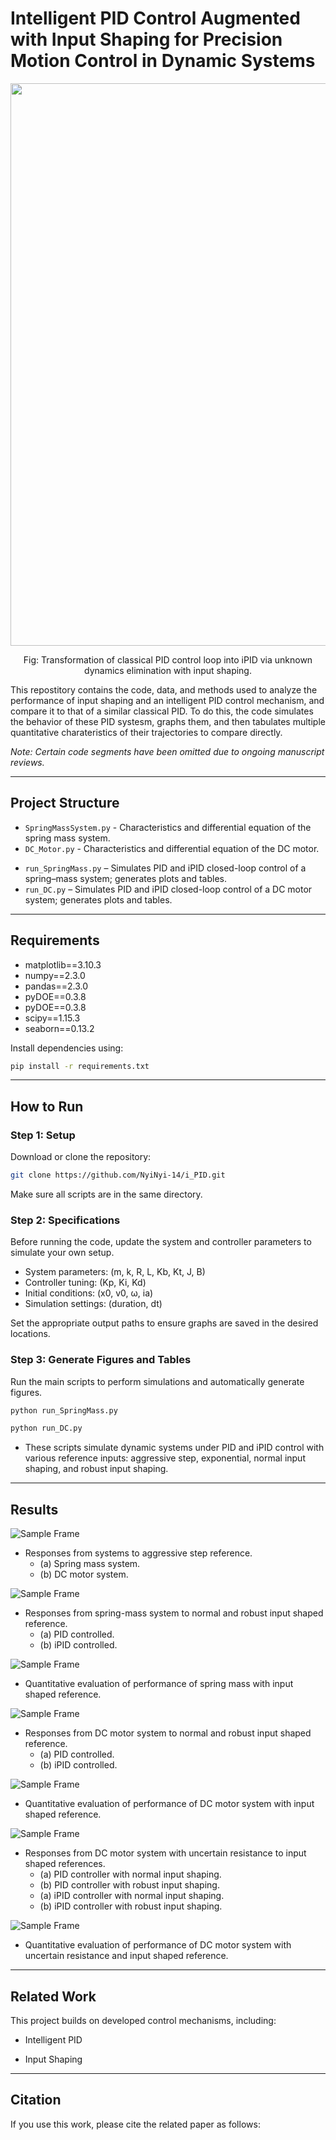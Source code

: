 # Intelligent PID Control Augmented with Input Shaping for Precision Motion Control in Dynamic Systems

<p align="center">
  <img src="media/iPID_block.png" width="900">
</p>
<p align="center">
  Fig: Transformation of classical PID control loop into iPID via unknown dynamics elimination with input shaping.
</p>

This repostitory contains the code, data, and methods used to analyze the performance of input shaping and an intelligent PID control mechanism, and compare it to that of a similar classical PID. To do this, the code simulates the behavior of these PID systesm, graphs them, and then tabulates multiple quantitative charateristics of their trajectories to compare directly.

*Note: Certain code segments have been omitted due to ongoing manuscript reviews.*

---

## Project Structure

   - `SpringMassSystem.py` - Characteristics and differential equation of the spring mass system.
   - `DC_Motor.py` - Characteristics and differential equation of the DC motor.
   <!-- - 'PID_controller.py' - Characteristics and PID calculation of PID controller. -->
   <!-- - 'iPID_controller.py' - Characteristics and modified PID calculation of iPID controller. -->
   <!-- - 'Closed_loop.py' - Runs simulation by solving the differential equation incorporating both system and controller in a loop that lasts a specified duration. -->
   <!-- - 'PerformanceMetrics.py' - Calculates the quantitave properties of system trajectories. -->

   - `run_SpringMass.py` – Simulates PID and iPID closed-loop control of a spring–mass system; generates plots and tables.  
   - `run_DC.py` – Simulates PID and iPID closed-loop control of a DC motor system; generates plots and tables.  

---

## Requirements

- matplotlib==3.10.3
- numpy==2.3.0
- pandas==2.3.0
- pyDOE==0.3.8
- pyDOE==0.3.8
- scipy==1.15.3
- seaborn==0.13.2

Install dependencies using:

```bash
pip install -r requirements.txt
```
---

## How to Run

### Step 1: Setup

Download or clone the repository:

```bash
git clone https://github.com/NyiNyi-14/i_PID.git
```

Make sure all scripts are in the same directory.

### Step 2: Specifications

 Before running the code, update the system and controller parameters to simulate your own setup.
- System parameters: (m, k, R, L, Kb, Kt, J, B)  
- Controller tuning: (Kp, Ki, Kd)  
- Initial conditions: (x0, v0, ω, ia)  
- Simulation settings: (duration, dt)  

<!-- In the run_DC.py script, select the reference signal and data to evaluate in the tables, as described in the comment on lines 458-459, and lines 493-494. -->

Set the appropriate output paths to ensure graphs are saved in the desired locations.  

### Step 3: Generate Figures and Tables

Run the main scripts to perform simulations and automatically generate figures.  

```bash
python run_SpringMass.py
```

```bash
python run_DC.py
```

- These scripts simulate dynamic systems under PID and iPID control with various reference inputs: aggressive step, exponential, normal input shaping, and robust input shaping.  

---

## Results

![Sample Frame](media/Step_Graphs.png)

- Responses from systems to aggressive step reference.
    - (a) Spring mass system.
    - (b) DC motor system.

![Sample Frame](media/Spring_IS_Graphs.png)

- Responses from spring-mass system to normal and robust input shaped reference.
    - (a) PID controlled.
    - (b) iPID controlled.

 ![Sample Frame](media/SM_Perofrmance.png)

- Quantitative evaluation of performance of spring mass with input shaped reference.

![Sample Frame](media/DC_IS_Graphs.png)

- Responses from DC motor system to normal and robust input shaped reference.
    - (a) PID controlled.
    - (b) iPID controlled.
 
 ![Sample Frame](media/DC_Performance.png)

- Quantitative evaluation of performance of DC motor system with input shaped reference.

![Sample Frame](media/DC_IS_Sample_Graphs.png)

- Responses from DC motor system with uncertain resistance to input shaped references.
    - (a) PID controller with normal input shaping.
    - (b) PID controller with robust input shaping.
    - (a) iPID controller with normal input shaping.
    - (b) iPID controller with robust input shaping.

 ![Sample Frame](media/DC_Sample_Performance.png)

- Quantitative evaluation of performance of DC motor system with uncertain resistance and input shaped reference.

---

## Related Work

This project builds on developed control mechanisms, including:

- Intelligent PID

- Input Shaping

---

## Citation

If you use this work, please cite the related paper as follows:
<!-- 
---

## Author

**Nyi Nyi Aung** 

PhD Student, Mechanical and Industrial Engineering - LSU, USA

MSc, Sustainable Transportation and Electrical Power Systems - UniOvi, Spain

BE, Electrical Power - YTU, Myanmar

##

**Bradley Wight** 

B.S. Student, Mechanical Engineering

Louisiana State University

##

**Adrian Stein, PhD**

Assistant Professor

Department of Mechanical and Industrial Engineering

Louisiana State University

## -->